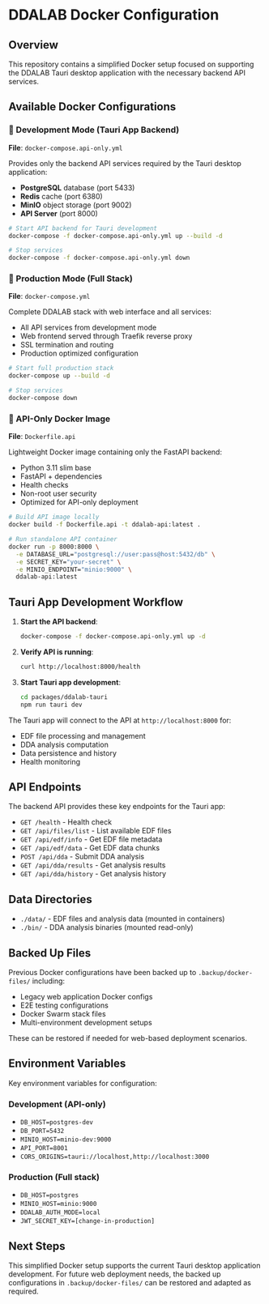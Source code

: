 # DDALAB Docker Configuration

## Overview

This repository contains a simplified Docker setup focused on supporting the DDALAB Tauri desktop application with the necessary backend API services.

## Available Docker Configurations

### 🔧 Development Mode (Tauri App Backend)
**File**: `docker-compose.api-only.yml`

Provides only the backend API services required by the Tauri desktop application:
- **PostgreSQL** database (port 5433)
- **Redis** cache (port 6380) 
- **MinIO** object storage (port 9002)
- **API Server** (port 8000)

```bash
# Start API backend for Tauri development
docker-compose -f docker-compose.api-only.yml up --build -d

# Stop services
docker-compose -f docker-compose.api-only.yml down
```

### 🚀 Production Mode (Full Stack)
**File**: `docker-compose.yml`

Complete DDALAB stack with web interface and all services:
- All API services from development mode
- Web frontend served through Traefik reverse proxy
- SSL termination and routing
- Production optimized configuration

```bash
# Start full production stack
docker-compose up --build -d

# Stop services
docker-compose down
```

### 🐳 API-Only Docker Image
**File**: `Dockerfile.api`

Lightweight Docker image containing only the FastAPI backend:
- Python 3.11 slim base
- FastAPI + dependencies 
- Health checks
- Non-root user security
- Optimized for API-only deployment

```bash
# Build API image locally
docker build -f Dockerfile.api -t ddalab-api:latest .

# Run standalone API container
docker run -p 8000:8000 \
  -e DATABASE_URL="postgresql://user:pass@host:5432/db" \
  -e SECRET_KEY="your-secret" \
  -e MINIO_ENDPOINT="minio:9000" \
  ddalab-api:latest
```

## Tauri App Development Workflow

1. **Start the API backend**:
   ```bash
   docker-compose -f docker-compose.api-only.yml up -d
   ```

2. **Verify API is running**:
   ```bash
   curl http://localhost:8000/health
   ```

3. **Start Tauri app development**:
   ```bash
   cd packages/ddalab-tauri
   npm run tauri dev
   ```

The Tauri app will connect to the API at `http://localhost:8000` for:
- EDF file processing and management
- DDA analysis computation
- Data persistence and history
- Health monitoring

## API Endpoints

The backend API provides these key endpoints for the Tauri app:

- `GET /health` - Health check
- `GET /api/files/list` - List available EDF files
- `GET /api/edf/info` - Get EDF file metadata
- `GET /api/edf/data` - Get EDF data chunks
- `POST /api/dda` - Submit DDA analysis
- `GET /api/dda/results` - Get analysis results
- `GET /api/dda/history` - Get analysis history

## Data Directories

- `./data/` - EDF files and analysis data (mounted in containers)
- `./bin/` - DDA analysis binaries (mounted read-only)

## Backed Up Files

Previous Docker configurations have been backed up to `.backup/docker-files/` including:
- Legacy web application Docker configs
- E2E testing configurations  
- Docker Swarm stack files
- Multi-environment development setups

These can be restored if needed for web-based deployment scenarios.

## Environment Variables

Key environment variables for configuration:

### Development (API-only)
- `DB_HOST=postgres-dev`
- `DB_PORT=5432` 
- `MINIO_HOST=minio-dev:9000`
- `API_PORT=8001`
- `CORS_ORIGINS=tauri://localhost,http://localhost:3000`

### Production (Full stack)
- `DB_HOST=postgres`
- `MINIO_HOST=minio:9000`
- `DDALAB_AUTH_MODE=local`
- `JWT_SECRET_KEY=[change-in-production]`

## Next Steps

This simplified Docker setup supports the current Tauri desktop application development. For future web deployment needs, the backed up configurations in `.backup/docker-files/` can be restored and adapted as required.
